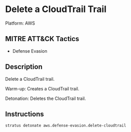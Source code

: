 # Delete a CloudTrail Trail

Platform: AWS

## MITRE ATT&CK Tactics


- Defense Evasion

## Description


Delete a CloudTrail trail.

Warm-up: Creates a CloudTrail trail.

Detonation: Deletes the CloudTrail trail.


## Instructions

```bash title="Detonate with Stratus Red Team"
stratus detonate aws.defense-evasion.delete-cloudtrail
```
